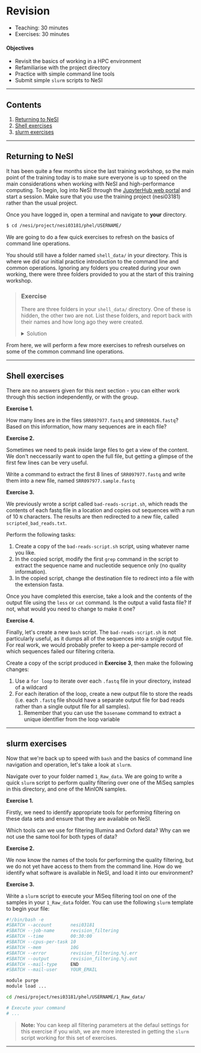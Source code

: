 # Revision

* Teaching: 30 minutes
* Exercises: 30 minutes

#### Objectives

* Revisit the basics of working in a HPC environment
* Refamiliarise with the project directory
* Practice with simple command line tools
* Submit simple `slurm` scripts to NeSI

---

## Contents

1. [Returning to NeSI](#returning-to-nesi)
1. [Shell exercises](#shell-exercises)
1. [slurm exercises](#slurm-exercises)

---

## Returning to NeSI

It has been quite a few months since the last training workshop, so the main point of the training today is to make sure everyone is up to speed on the main considerations when working with NeSI and high-performance computing. To begin, log into NeSI through the [JupyterHub web portal](https://jupyter.nesi.org.nz/) and start a session. Make sure that you use the training project (nesi03181) rather than the usual project.

Once you have logged in, open a terminal and navigate to **your** directory.

```bash
$ cd /nesi/project/nesi03181/phel/USERNAME/
```

We are going to do a few quick exercises to refresh on the basics of command line operations.

You should still have a folder named `shell_data/` in your directory. This is where we did our initial practice introduction to the command line and common operations. Ignoring any folders you created during your own working, there were three folders provided to you at the start of this training workshop.

> ### Exercise
>
> There are three folders in your `shell_data/` directory. One of these is hidden, the other two are not. List these folders, and report back with their names and how long ago they were created.
>
> <details>
> <summary>Solution</summary>
>
> ```bash
> $ cd shell_data/
> # ls -a -l
> drwxrws---+  2 dsen018        nesi03181 4096 Jun  2  2021 .hidden
> drwxrws---+  3 dsen018        nesi03181 4096 Jul 11  2021 sra_metadata
> drwxrws---+  3 dsen018        nesi03181 4096 Jun 23  2021 untrimmed_fastq
> ```
> </details>

From here, we will perform a few more exercises to refresh ourselves on some of the common command line operations.

---

## Shell exercises

There are no answers given for this next section - you can either work through this section independently, or with the group.

**Exercise 1.**

How many lines are in the files `SRR097977.fastq` and `SRR098026.fastq`? Based on this information, how many sequences are in each file?

**Exercise 2.**

Sometimes we need to peak inside large files to get a view of the content. We don't neccessarily want to open the full file, but getting a glimpse of the first few lines can be very useful.

Write a command to extract the first 8 lines of `SRR097977.fastq` and write them into a new file, named `SRR097977.sample.fastq`

**Exercise 3.**

We previously wrote a script called `bad-reads-script.sh`, which reads the contents of each fastq file in a location and copies out sequences with a run of 10 `N` characters. The results are then redirected to a new file, called `scripted_bad_reads.txt`.

Perform the following tasks:

1. Create a copy of the `bad-reads-script.sh` script, using whatever name you like.
1. In the copied script, modify the first `grep` command in the script to extract the sequence name and nucleotide sequence only (no quality information).
1. In the copied script, change the destination file to redirect into a file with the extension fasta.

Once you have completed this exercise, take a look and the contents of the output file using the `less` or `cat` command. Is the output a valid fasta file? If not, what would you need to change to make it one?

**Exercise 4.**

Finally, let's create a new `bash` script. The `bad-reads-script.sh` is not particularly useful, as it dumps all of the sequences into a snigle output file. For real work, we would probably prefer to keep a per-sample record of which sequences failed our filtering criteria.

Create a copy of the script produced in **Exercise 3**, then make the following changes:

1. Use a `for loop` to iterate over each `.fastq` file in your directory, instead of a wildcard
1. For each iteration of the loop, create a new output file to store the reads (i.e. each `.fastq` file should have a separate output file for bad reads rather than a single output file for all samples).
   1. Remember that you can use the `basename` command to extract a unique identifier from the loop variable

---

## slurm exercises

Now that we're back up to speed with `bash` and the basics of command line navigation and operation, let's take a look at `slurm`.

Navigate over to your folder named `1_Raw_data`. We are going to write  a quick `slurm` script to perform quality filtering over one of the MiSeq samples in this directory, and one of the MinION samples.

**Exercise 1.**

Firstly, we need to identify appropriate tools for performing filtering on these data sets and ensure that they are available on NeSI.

Which tools can we use for filtering Illumina and Oxford data? Why can we not use the same tool for both types of data?

**Exercise 2.**

We now know the names of the tools for performing the quality filtering, but we do not yet have access to them from the command line. How do we identify what software is available in NeSI, and load it into our environment?

**Exercise 3.**

Write a `slurm` script to execute your MiSeq filtering tool on one of the samples in your `1_Raw_data` folder. You can use the following `slurm` template to begin your file:

```bash
#!/bin/bash -e
#SBATCH --account       nesi03181
#SBATCH --job-name      revision_filtering
#SBATCH --time          00:30:00
#SBATCH --cpus-per-task 10
#SBATCH --mem           10G
#SBATCH --error         revision_filtering.%j.err
#SBATCH --output        revision_filtering.%j.out
#SBATCH --mail-type     END
#SBATCH --mail-user     YOUR_EMAIL

module purge
module load ...

cd /nesi/project/nesi03181/phel/USERNAME/1_Raw_data/

# Execute your command
# ...
```

>**Note:** You can keep all filtering parameters at the defaul settings for this exercise if you wish, we are more interested in getting the `slurm` script working for this set of exercises.

---

